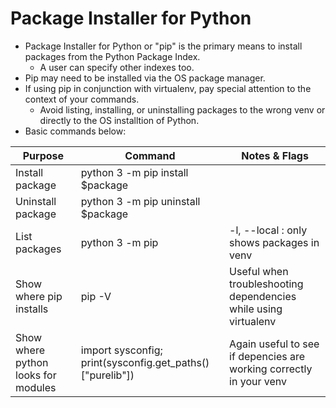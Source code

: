 # Package Installer for Python

- Package Installer for Python or "pip" is the primary means to install packages from the Python Package Index.
  - A user can specify other indexes too.
- Pip may need to be installed via the OS package manager.
- If using pip in conjunction with virtualenv, pay special attention to the context of your commands.
  - Avoid listing, installing, or uninstalling packages to the wrong venv or directly to the OS installtion of Python.
- Basic commands below:

| Purpose                             	| Command                                                   	| Notes & Flags                                                       	|
|-------------------------------------	|-----------------------------------------------------------	|---------------------------------------------------------------------	|
| Install package                     	| python 3 -m pip install $package                          	|                                                                     	|
| Uninstall package                   	| python 3 -m pip uninstall $package                        	|                                                                     	|
| List packages                       	| python 3 -m pip                                           	| -l, --local : only shows packages in venv                           	|
| Show where pip installs             	| pip -V                                                    	| Useful when troubleshooting dependencies while using virtualenv     	|
| Show where python looks for modules 	| import sysconfig; print(sysconfig.get_paths()["purelib"]) 	| Again useful to see if depencies are working correctly in your venv 	|
